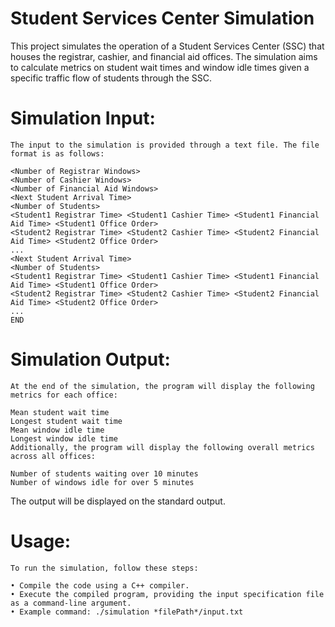 # Student Services Center Simulation
This project simulates the operation of a Student Services Center (SSC) that houses the registrar, cashier, and financial aid offices. The simulation aims to calculate metrics on student wait times and window idle times given a specific traffic flow of students through the SSC.


# Simulation Input:
    The input to the simulation is provided through a text file. The file format is as follows:

    <Number of Registrar Windows>
    <Number of Cashier Windows>
    <Number of Financial Aid Windows>
    <Next Student Arrival Time>
    <Number of Students>
    <Student1 Registrar Time> <Student1 Cashier Time> <Student1 Financial Aid Time> <Student1 Office Order>
    <Student2 Registrar Time> <Student2 Cashier Time> <Student2 Financial Aid Time> <Student2 Office Order>
    ...
    <Next Student Arrival Time>
    <Number of Students>
    <Student1 Registrar Time> <Student1 Cashier Time> <Student1 Financial Aid Time> <Student1 Office Order>
    <Student2 Registrar Time> <Student2 Cashier Time> <Student2 Financial Aid Time> <Student2 Office Order>
    ...
    END


# Simulation Output:
    At the end of the simulation, the program will display the following metrics for each office:

    Mean student wait time
    Longest student wait time
    Mean window idle time
    Longest window idle time
    Additionally, the program will display the following overall metrics across all offices:

    Number of students waiting over 10 minutes
    Number of windows idle for over 5 minutes
   The output will be displayed on the standard output.
# Usage:
    To run the simulation, follow these steps:

    • Compile the code using a C++ compiler.
    • Execute the compiled program, providing the input specification file as a command-line argument.
    • Example command: ./simulation *filePath*/input.txt

    

